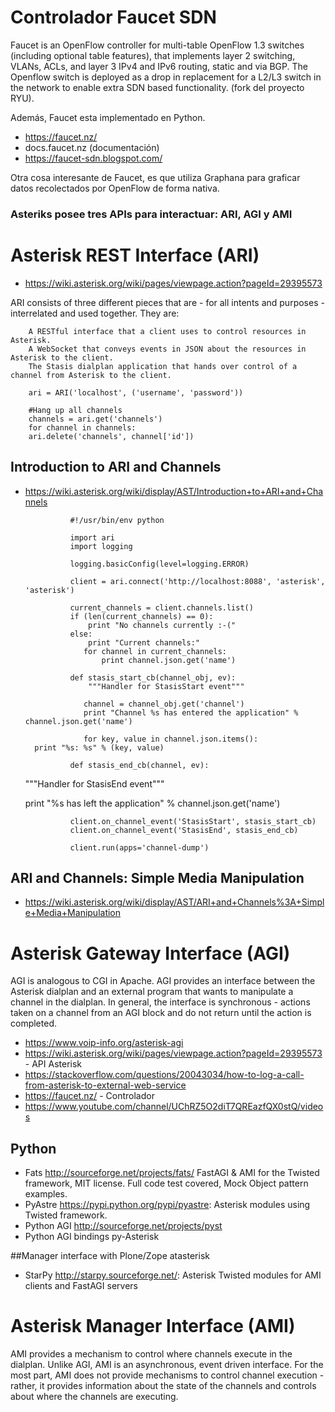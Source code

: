 # Controlador Faucet SDN

Faucet is an OpenFlow controller for multi-table OpenFlow 1.3 switches (including optional table features), that implements layer 2 switching, VLANs, ACLs, and layer 3 IPv4 and IPv6 routing, static and via BGP. The Openflow switch is deployed as a drop in replacement for a L2/L3 switch in the network to enable extra SDN based functionality. (fork del proyecto RYU).

Además, Faucet esta implementado en Python.

- https://faucet.nz/
- docs.faucet.nz (documentación)
- https://faucet-sdn.blogspot.com/

Otra cosa interesante de Faucet, es que utiliza Graphana para graficar datos recolectados por OpenFlow de forma nativa.

### Asteriks posee tres APIs para interactuar: ARI, AGI y AMI

# Asterisk REST Interface (ARI)

- https://wiki.asterisk.org/wiki/pages/viewpage.action?pageId=29395573


ARI consists of three different pieces that are - for all intents and purposes - interrelated and used together. They are:

        A RESTful interface that a client uses to control resources in Asterisk.
        A WebSocket that conveys events in JSON about the resources in Asterisk to the client.
        The Stasis dialplan application that hands over control of a channel from Asterisk to the client.

        ari = ARI('localhost', ('username', 'password'))
 
        #Hang up all channels
        channels = ari.get('channels')
        for channel in channels:
        ari.delete('channels', channel['id'])

## Introduction to ARI and Channels

- https://wiki.asterisk.org/wiki/display/AST/Introduction+to+ARI+and+Channels



                #!/usr/bin/env python
 
                import ari
                import logging

                logging.basicConfig(level=logging.ERROR)

                client = ari.connect('http://localhost:8088', 'asterisk', 'asterisk')
 
                current_channels = client.channels.list()
                if (len(current_channels) == 0):
                    print "No channels currently :-("
                else:
                    print "Current channels:"
                   for channel in current_channels:
                       print channel.json.get('name')
 
                def stasis_start_cb(channel_obj, ev):
                    """Handler for StasisStart event"""
 
                   channel = channel_obj.get('channel')
                   print "Channel %s has entered the application" % channel.json.get('name')
 
                   for key, value in channel.json.items():
        print "%s: %s" % (key, value)
 
                def stasis_end_cb(channel, ev):
    """Handler for StasisEnd event"""
 
    print "%s has left the application" % channel.json.get('name')
 
                client.on_channel_event('StasisStart', stasis_start_cb)
                client.on_channel_event('StasisEnd', stasis_end_cb)
 
                client.run(apps='channel-dump')

## ARI and Channels: Simple Media Manipulation

- https://wiki.asterisk.org/wiki/display/AST/ARI+and+Channels%3A+Simple+Media+Manipulation

# Asterisk Gateway Interface (AGI)

AGI is analogous to CGI in Apache. AGI provides an interface between the Asterisk dialplan and an external program that wants to manipulate a channel in the dialplan. In general, the interface is synchronous - actions taken on a channel from an AGI block and do not return until the action is completed.


- https://www.voip-info.org/asterisk-agi
- https://wiki.asterisk.org/wiki/pages/viewpage.action?pageId=29395573 - API Asterisk
- https://stackoverflow.com/questions/20043034/how-to-log-a-call-from-asterisk-to-external-web-service
- https://faucet.nz/ - Controlador
- https://www.youtube.com/channel/UChRZ5O2diT7QREazfQX0stQ/videos

## Python

- Fats http://sourceforge.net/projects/fats/ FastAGI & AMI for the Twisted framework, MIT license. Full code test covered, Mock Object pattern examples.
- PyAstre https://pypi.python.org/pypi/pyastre: Asterisk modules using Twisted framework.
- Python AGI http://sourceforge.net/projects/pyst
- Python AGI bindings py-Asterisk

##Manager interface with Plone/Zope atasterisk

- StarPy http://starpy.sourceforge.net/: Asterisk Twisted modules for AMI clients and FastAGI servers

#  Asterisk Manager Interface (AMI)

AMI provides a mechanism to control where channels execute in the dialplan. Unlike AGI, AMI is an asynchronous, event driven interface. For the most part, AMI does not provide mechanisms to control channel execution - rather, it provides information about the state of the channels and controls about where the channels are executing.